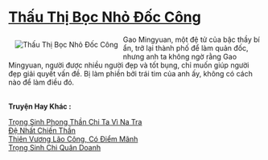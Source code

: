 <a href="https://truyentiki.com/thau-thi-boc-nho-doc-cong.31683/" title="Thấu Thị Bọc Nhỏ Đốc Công"><h1>Thấu Thị Bọc Nhỏ Đốc Công</h1></a><div style="display:table"><img align="right" style="float: left; padding: 10px;" src="https://truyentiki.com/a/img/str/src/31683.jpg" alt="Thấu Thị Bọc Nhỏ Đốc Công">Gao Mingyuan, một đệ tử của bậc thầy bí ẩn, trở lại thành phố để làm quản đốc, nhưng anh ta không ngờ rằng Gao Mingyuan, người được nhiều người đẹp và tốt bụng, chỉ muốn giúp người đẹp giải quyết vấn đề. Bị làm phiền bởi trái tim của anh ấy, không có cách nào để làm điều đó.</div><p><br><b>Truyện Hay Khác :</b></p><a href="https://truyentiki.com/trong-sinh-phong-than-chi-ta-vi-na-tra.31682/" alt="Trọng Sinh Phong Thần Chi Ta Vì Na Tra">Trọng Sinh Phong Thần Chi Ta Vì Na Tra</a><br/><a href="https://truyentiki.wordpress.com/2020/06/08/de-nhat-chien-than/" alt="Đệ Nhất Chiến Thần">Đệ Nhất Chiến Thần</a><br/><a href="https://github.com/nownovels/truyenhay/tree/master/truyenhay/30822/README.md" alt="Thiên Vương Lão Công, Có Điểm Mãnh">Thiên Vương Lão Công, Có Điểm Mãnh</a><br/><a href="https://github.com/nownovels/truyenhay/tree/master/truyenhay/30735/README.md" alt="Trọng Sinh Chi Quân Doanh">Trọng Sinh Chi Quân Doanh</a><br/>